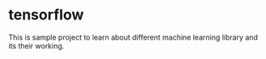 # tensorflow
This is sample project to learn about different machine learning library and its their working.
